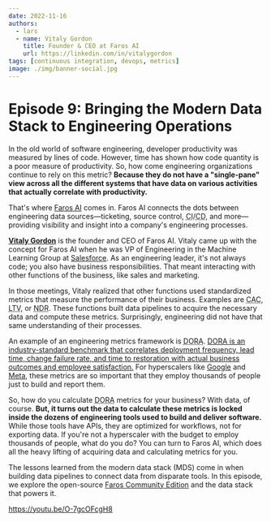 ```yaml
---
date: 2022-11-16
authors:
  - lars
  - name: Vitaly Gordon
    title: Founder & CEO at Faros AI
    url: https://linkedin.com/in/vitalygordon
tags: [continuous integration, devops, metrics]
image: ./img/banner-social.jpg
---
```


# Episode 9: Bringing the Modern Data Stack to Engineering Operations

In the old world of software engineering, developer productivity was measured by lines of code. However, time has shown how code quantity is a poor measure of productivity. So, how come engineering organizations continue to rely on this metric? **Because they do not have a "single-pane" view across all the different systems that have data on various activities that actually correlate with productivity.**

That's where [Faros AI](https://faros.ai) comes in. Faros AI connects the dots between engineering data sources—ticketing, source control, <abbr title="continuous integration">CI</abbr>/<abbr title="continuous delivery/deployment">CD</abbr>, and more—providing visibility and insight into a company's engineering processes.

[**Vitaly Gordon**](https://linkedin.com/in/vitalygordon) is the founder and CEO of Faros AI. Vitaly came up with the concept for Faros AI when he was VP of Engineering in the Machine Learning Group at [Salesforce](https://salesforce.com). As an engineering leader, it's not always code; you also have business responsibilities. That meant interacting with other functions of the business, like sales and marketing.

In those meetings, Vitaly realized that other functions used standardized metrics that measure the performance of their business. Examples are <abbr title="customer acquisition cost">CAC</abbr>, <abbr title="lifetime value">LTV</abbr>, or <abbr title="net dollar retention">NDR</abbr>. These functions built data pipelines to acquire the necessary data and compute these metrics. Surprisingly, engineering did not have that same understanding of their processes.

An example of an engineering metrics framework is <abbr title="DevOps Research and Assessment Organization">DORA</abbr>. [DORA is an industry-standard benchmark that correlates deployment frequency, lead time, change failure rate, and time to restoration with actual business outcomes and employee satisfaction.](https://faros.ai/blog/all-you-need-to-know-about-the-dora-metrics-and-how-to-measure-them) For hyperscalers like [Google](https://google.com) and [Meta](https://meta.com), these metrics are so important that they employ thousands of people just to build and report them.

So, how do you calculate <abbr title="DevOps Research and Assessment Organization">DORA</abbr> metrics for your business? With data, of course. **But, it turns out the data to calculate these metrics is locked inside the dozens of engineering tools used to build and deliver software.** While those tools have APIs, they are optimized for workflows, not for exporting data. If you're not a hyperscaler with the budget to employ thousands of people, what do you do? You can turn to Faros AI, which does all the heavy lifting of acquiring data and calculating metrics for you.

The lessons learned from the modern data stack (MDS) come in when building data pipelines to connect data from disparate tools. In this episode, we explore the open-source [Faros Community Edition](https://community.faros.ai) and the data stack that powers it.

https://youtu.be/O-7gcOFcgH8
